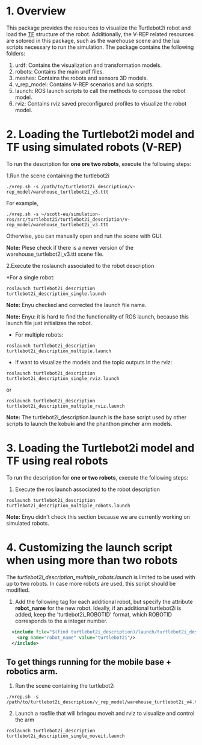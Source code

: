 # 1. Overview

This package provides the resources to visualize the Turtlebot2i robot and load the [TF](http://wiki.ros.org/tf) structure of the robot. Additionally, the V-REP related resources are sotored in this package, such as the warehouse scene and the lua scripts necessary to run the simulation. The package contains the following folders:

1. urdf: Contains the visualization and transformation models.
2. robots: Contains the main urdf files.
3. meshes: Contains the robots and sensors 3D models.
4. v_rep_model: Contains V-REP scenarios and lua scripts.
5. launch: ROS launch scripts to call the methods to compose the robot model.
6. rviz: Contains rviz saved preconfigured profiles to visualize the robot model.


# 2. Loading the Turtlebot2i model and TF using simulated robots (V-REP)

To run the description for **one ore two robots**, execute the following steps:

1.Run the scene containing the turtlebot2i

```
./vrep.sh -s /path/to/turtlebot2i_description/v-rep_model/warehouse_turtlebot2i_v3.ttt
```
For example,
```
./vrep.sh -s ~/scott-eu/simulation-ros/src/turtlebot2i/turtlebot2i_description/v-rep_model/warehouse_turtlebot2i_v3.ttt
```
Otherwise, you can manually open and run the scene with GUI.

**Note:** Plese check if there is a newer version of the warehouse_turtlebot2i_v3.ttt scene file.

2.Execute the roslaunch associated to the robot description

*For a single robot:

```
roslaunch turtlebot2i_description turtlebot2i_description_single.launch
```
**Note:** Enyu checked and corrected the launch file name.

**Note:** Enyu: it is hard to find the functionality of ROS launch, because this launch file just initializes the robot. 

* For multiple robots:
```
roslaunch turtlebot2i_description turtlebot2i_description_multiple.launch
```

* If want to visualize the models and the topic outputs in the rviz:
```
roslaunch turtlebot2i_description turtlebot2i_description_single_rviz.launch
```
or
```
roslaunch turtlebot2i_description turtlebot2i_description_multiple_rviz.launch
```

**Note:** The turtlebot2i_description.launch is the base script used by other scripts to launch the kobuki and the phanthon pincher arm models.

# 3. Loading the Turtlebot2i model and TF using real robots 

To run the description for **one or two robots**, execute the following steps:

1. Execute the ros launch associated to the robot description

```
roslaunch turtlebot2i_description turtlebot2i_description_multiple_robots.launch
```
**Note:** Enyu didn't check this section because we are currently working on simulated robots. 

# 4. Customizing the launch script when using more than two robots

The *turtlebot2i_description_multiple_robots.launch* is limited to be used with up to two robots. In case more robots are used, this script should be modified.

1. Add the following tag for each additional robot, but specify the attribute **robot_name** for the new robot. Ideally, if an additional turtlebot2i is added, keep the 'turtlebot2i_ROBOTID' format, which ROBOTID corresponds to the a integer number.

```xml
  <include file="$(find turtlebot2i_description)/launch/turtlebot2i_description.launch">
    <arg name="robot_name" value="turtlebot2i"/>
  </include>
```

## To get things running for the mobile base + robotics arm.

1. Run the scene containing the turtlebot2i

```
./vrep.sh -s /path/to/turtlebot2i_description/v_rep_model/warehouse_turtlebot2i_v4.ttt
```

2. Launch a rosfile that will bringou moveit and rviz to visualize and control the arm

```
roslaunch turtlebot2i_description turtlebot2i_description_single_moveit.launch
```